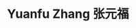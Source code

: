 ---
layout: page
title: Yuanfu Zhang 张元福
description: PhD Student<br />博士研究生<br />&nbsp;
img: /assets/avatar/yuanfu-zhang.jpeg
email: 15663801582@163.com
bio: >
    I am Zhang Yuanfu, from Xinyang, Henan. Undergraduate and postgraduate students are studying at the School of Bioinformatics Science and Technology of Harbin Medical University, and have been conducting biological multi-omics data analysis. When I am resting alone, I often stay lazy on the bed, but also play badminton with friends.
bio_cn: >
    本人张元福，是河南信阳人。大学本科和硕士研究生就读于哈尔滨医科大学生物信息科学与技术学院，一直进行着生物多组学数据分析。一个人休息时常会懒在床上，有朋友约也会打打羽毛球.
importance: 22
category: student
---